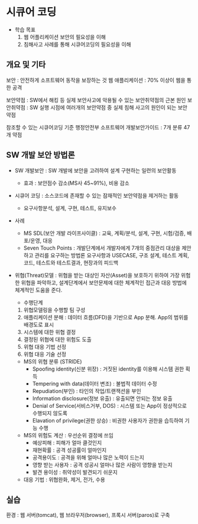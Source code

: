 # 시큐어 코딩

- 학습 목표
  1. 웹 어플리케이션 보안의 필요성을 이해
  2. 침해사고 사례를 통해 시큐어코딩의 필요성을 이해

## 개요 및 기타

보안 : 안전하게 소프트웨어 동작을 보장하는 것
웹 애플리케이션 : 70% 이상이 웹을 통한 공격

보안약점 : SW에서 해킹 등 실제 보안사고에 악용될 수 있는 보안취약점의 근본 원인
보안취약점 : SW 실행 시점에 여러개의 보안약점 중 실제 침해 사고의 원인이 되는 보안 약점

참조할 수 있는 시큐어코딩 기준
행정안전부 소프트웨어 개발보안가이드 : 7개 분류 47개 약점

## SW 개발 보안 방법론

- SW 개발보안 : SW 개발에 보안을 고려하여 설계 구현하는 일련의 보안활동
  - 효과 : 보안점수 감소(MS사 45~91%), 비용 감소
- 시큐어 코딩 : 소스코드에 존재할 수 있는 잠재적인 보안약점을 제거하는 활동
  - 요구사항분석, 설계, 구현, 테스트, 유지보수

- 사례
  - MS SDL(보안 개발 라이프사이클) :
  교육, 계획/분석, 설계, 구현, 시험/검증, 배포/운영, 대응
  - Seven Touch Points : 개발단계에서 개발자에게 7개의 중점관리 대상을 제안하고 관리를 요구하는 방법론
  요구사항과 USECASE, 구조 설계, 테스트 계획, 코드, 테스트와 테스트결과, 현장과의 피드백

- 위협(Threat)모델 : 위협을 받는 대상인 자산(Asset)을 보호하기 위하여 가장 위험한 위협을 파악하고, 설계단계에서 보안문제에 대한 체계적인 접근과 대응 방법에 체계적인 도움을 준다.
  - 수행단계
  1. 위협모델링을 수행할 팀 구성
  2. 애플리케이션 분해 : 데이터 흐름(DFD)을 기반으로 App 분해. App의 범위를 배경도로 표시
  3. 시스템에 대한 위협 결정
  4. 결정된 위협에 대한 위험도 도출
  5. 위협 대응 기법 선정
  6. 위협 대응 기술 선정
  - MS의 위협 분류 (STRIDE)
    - Spoofing identity(신분 위장) : 거짓된 identity를 이용해 시스템 권한 획득
    - Tempering with data(데이터 변조) : 불법적 데이터 수정
    - Repudiation(부인) : 타인의 작업/트랜잭션을 부인
    - Information disclosure(정보 유출) : 유출되면 안되는 정보 유출
    - Denial of Service(서비스거부, DOS) : 시스템 또는 App이 정상적으로 수행되지 않도록
    - Elavation of privilege(권한 상승) : 비권한 사용자가 권한을 습득하여 기능 수행
  - MS의 위험도 계산 : 우선순위 결정에 쓰임
    - 예상피해 : 피해가 얼마 클것인지
    - 재현확률 : 공격 성공률이 얼마인지
    - 공격용이도 : 공격을 위해 얼마나 많은 노력이 드는지
    - 영향 받는 사용자 : 공격 성공시 얼마나 많은 사람이 영향을 받는지
    - 발견 용이성 : 취약성이 발견되기 쉬운지
  - 대응 기법 : 위협완화, 제거, 전가, 수용

## 실습

환경 : 웹 서버(tomcat), 웹 브라우저(browser), 프록시 서버(paros)로 구축
